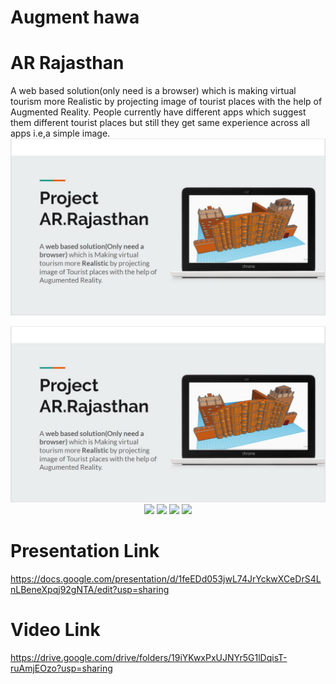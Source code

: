 # Augment hawa
# AR Rajasthan  
A web based solution(only need is a browser) which is making virtual tourism more Realistic by projecting image of tourist places with the help of Augmented Reality.
People currently have different apps which suggest them different tourist places but still they get same experience across all apps i.e,a simple image.
![alt text](images/1.JPG)
<p align="center">
  <img src="./images/1.jpg" />
  <img src="./images/2" />
  <img src="./images/3" />
  <img src="./images/4" />
  <img src="./images/5" />
</p>



# Presentation Link
https://docs.google.com/presentation/d/1feEDd053jwL74JrYckwXCeDrS4LnLBeneXpqj92gNTA/edit?usp=sharing
# Video Link
https://drive.google.com/drive/folders/19iYKwxPxUJNYr5G1lDqisT-ruAmjEOzo?usp=sharing
